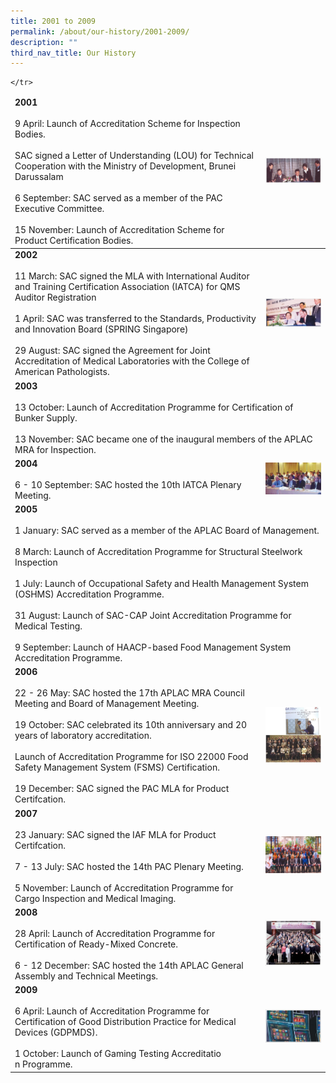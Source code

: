 ```yaml
---
title: 2001 to 2009
permalink: /about/our-history/2001-2009/
description: ""
third_nav_title: Our History
---
```

<table>
<thead>
  <tr>
		<td><b>2001</b><br><br>9 April: Launch of Accreditation Scheme for Inspection Bodies.<br><br>SAC signed a Letter of Understanding (LOU) for Technical Cooperation with the Ministry of Development, Brunei Darussalam<br><br>6 September: SAC served as a member of the PAC Executive Committee.<br><br>15 November: Launch of Accreditation Scheme for Product Certification Bodies.</td>
<td><img style="width:240px" alt="2001" src="/images/about/milestone/sac-milestone-2001-04-09.jpg"></td></tr>

</thead><tbody>
  <tr>
		<td><b>2002</b><br><br>11 March: SAC signed the MLA with International Auditor and Training Certification Association (IATCA) for QMS Auditor Registration<br><br>1 April: SAC was transferred to the Standards, Productivity and Innovation Board (SPRING Singapore)<br><br>29 August: SAC signed the Agreement for Joint Accreditation of Medical Laboratories with the College of American Pathologists.</td>
    <td><img style="width:240px" src="/images/about/milestone/sac-milestone-2002-08-29.jpg"></td>
  </tr>
  <tr>
		<td colspan="2"><b>2003</b><br><br>13 October: Launch of Accreditation Programme for Certification of Bunker Supply.<br><br>13 November: SAC became one of the inaugural members of the APLAC MRA for Inspection.</td>
  </tr>
  <tr>
		<td><b>2004</b><br><br>6 - 10 September: SAC hosted the 10th IATCA Plenary Meeting.</td>
    <td><img style="width:240px" src="/images/about/milestone/sac-milestone-2004-10-06.jpg"></td>
  </tr>
  <tr>
		<td colspan="2"><b>2005</b><br><br>1 January: SAC served as a member of the APLAC Board of Management.<br><br>8 March: Launch of Accreditation Programme for Structural Steelwork Inspection <br><br>1 July: Launch of Occupational Safety and Health Management System (OSHMS) Accreditation Programme.<br><br>31 August: Launch of SAC-CAP Joint Accreditation Programme for Medical Testing.<br><br>9 September: Launch of HAACP-based Food Management System Accreditation Programme.</td>
  </tr>
  <tr>
		<td><b>2006</b><br><br>22 - 26 May: SAC hosted the 17th APLAC MRA Council Meeting and Board of Management Meeting. <br><br>19 October: SAC celebrated its 10th anniversary and 20 years of laboratory accreditation.<br><br>Launch of Accreditation Programme for ISO 22000 Food Safety Management System (FSMS) Certification.<br><br>19 December: SAC signed the PAC MLA for Product Certifcation.</td>
<td><img style="width:240px" src="/images/about/milestone/sac-milestone-2000-03-27-and-2000-11-02.jpg"></td>
		
</tr>
  <tr>
		<td><b>2007</b><br><br>23 January: SAC signed the IAF MLA for Product Certifcation.<br><br>7 - 13 July: SAC hosted the 14th PAC Plenary Meeting. <br><br>5 November: Launch of Accreditation Programme for Cargo Inspection and Medical Imaging.</td>
  <td><img style="width:240px" src="/images/about/milestone/sac-milestone-2007-07-11.jpg"></td>
 
	</tr>
  <tr>
		<td><b>2008</b><br><br>28 April: Launch of Accreditation Programme for Certification of Ready-Mixed Concrete.<br><br>6 - 12 December: SAC hosted the 14th APLAC General Assembly and Technical Meetings.</td>
<td><img style="width:240px" src="/images/about/milestone/sac-milestone-2008-12-06.jpg"></td>

</tr>
  <tr>
		<td><b>2009</b><br><br>6 April: Launch of Accreditation Programme for Certification of Good Distribution Practice for Medical Devices (GDPMDS).<br><br>1 October: Launch of Gaming Testing Accreditatio<br>n Programme.</td>
<td><img style="width:240px" src="/images/about/milestone/sac-milestone-2009-10-01.jpg"></td>
	
  </tr>
</tbody>
</table>